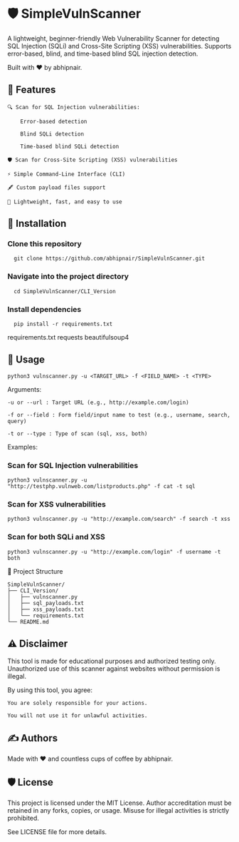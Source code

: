 # 🛡️ SimpleVulnScanner

A lightweight, beginner-friendly Web Vulnerability Scanner for detecting SQL Injection (SQLi) and Cross-Site Scripting (XSS) vulnerabilities.
Supports error-based, blind, and time-based blind SQL injection detection.

Built with ❤️ by abhipnair.
## 📜 Features

    🔍 Scan for SQL Injection vulnerabilities:

        Error-based detection

        Blind SQLi detection

        Time-based blind SQLi detection

    🛡️ Scan for Cross-Site Scripting (XSS) vulnerabilities

    ⚡ Simple Command-Line Interface (CLI)

    🖋️ Custom payload files support

    🎯 Lightweight, fast, and easy to use

## 🚀 Installation

### Clone this repository
      git clone https://github.com/abhipnair/SimpleVulnScanner.git

### Navigate into the project directory
      cd SimpleVulnScanner/CLI_Version

### Install dependencies
      pip install -r requirements.txt

requirements.txt
    requests
    beautifulsoup4

## 🎯 Usage

    python3 vulnscanner.py -u <TARGET_URL> -f <FIELD_NAME> -t <TYPE>

Arguments:

    -u or --url : Target URL (e.g., http://example.com/login)

    -f or --field : Form field/input name to test (e.g., username, search, query)

    -t or --type : Type of scan (sql, xss, both)

Examples:

### Scan for SQL Injection vulnerabilities
    python3 vulnscanner.py -u "http://testphp.vulnweb.com/listproducts.php" -f cat -t sql

### Scan for XSS vulnerabilities
    python3 vulnscanner.py -u "http://example.com/search" -f search -t xss

### Scan for both SQLi and XSS
    python3 vulnscanner.py -u "http://example.com/login" -f username -t both


📂 Project Structure

    SimpleVulnScanner/
    ├── CLI_Version/
    │   ├── vulnscanner.py
    │   ├── sql_payloads.txt
    │   ├── xss_payloads.txt
    │   └── requirements.txt
    └── README.md

## ⚠️ Disclaimer

This tool is made for educational purposes and authorized testing only.
Unauthorized use of this scanner against websites without permission is illegal.

By using this tool, you agree:

    You are solely responsible for your actions.

    You will not use it for unlawful activities.

## ✍️ Authors

Made with ❤️ and countless cups of coffee by abhipnair.

## 🛡️ License

This project is licensed under the MIT License.
Author accreditation must be retained in any forks, copies, or usage.
Misuse for illegal activities is strictly prohibited.

See LICENSE file for more details.
